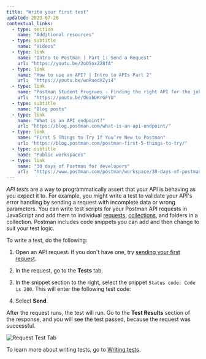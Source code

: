 ```yaml
---
title: "Write your first test"
updated: 2023-07-26
contextual_links:
  - type: section
    name: "Additional resources"
  - type: subtitle
    name: "Videos"
  - type: link
    name: "Intro to Postman | Part 1: Send a Request"
    url: "https://youtu.be/2oOSnxZ28fA"
  - type: link
    name: "How to use an API? | Intro to APIs Part 2"
    url:  "https://youtu.be/woRuedXZyi4"
  - type: link
    name: "Postman Student Programs - Finding the right API for the job"
    url:  "https://youtu.be/d6abDKrGFYU"
  - type: subtitle
    name: "Blog posts"
  - type: link
    name: "What is an API endpoint?"
    url: "https://blog.postman.com/what-is-an-api-endpoint/"
  - type: link
    name: "First 5 Things to Try If You’re New to Postman"
    url: "https://blog.postman.com/postman-first-5-things-to-try/"
  - type: subtitle
    name: "Public workspaces"
  - type: link
    name: "30 days of Postman for developers"
    url:  "https://www.postman.com/postman/workspace/30-days-of-postman-for-developers/overview"
---
```


_API tests_ are a way to programmatically assert that your API is behaving as you expect it to. For example, you might write a test to validate your API's error handling by sending a request with incomplete data or wrong parameters. You can write test scripts for your Postman API requests in JavaScript and add them to individual [requests](/docs/sending-requests/requests/), [collections](/docs/sending-requests/intro-to-collections/), and folders in a collection. Postman includes code snippets you can add and then change to suit your test logic.

To write a test, do the following:

1. Open an API request. If you don't have one, try [sending your first request](/docs/getting-started/first-steps/sending-the-first-request/).

1. In the request, go to the **Tests** tab.

1. In the snippet section to the right, select the snippet `Status code: Code is 200`. This will enter the following test code:
    <!-- TODO: image -->
1. Select **Send**.

After the request runs, the test will run. Go to the **Test Results** section of the response, and you will see the test passed, because the request was successful.

![Request Test Tab](https://assets.postman.com/postman-docs/request-test-tab-v9.jpg) <!--TODO: replace -->

To learn more about writing tests, go to [Writing tests](/docs/writing-scripts/test-scripts/).

